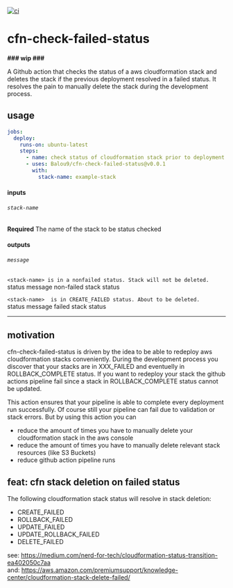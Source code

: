 [![ci](https://github.com/Balou9/cfn-check-failed-status/workflows/ci/badge.svg)](https://github.com/Balou9/cfn-check-failed-status/actions)

# cfn-check-failed-status

**### wip ###**

A Github action that checks the status of a aws cloudformation stack and deletes the stack if the previous deployment resolved in a failed status. It resolves the pain to manually delete the stack during the development process.

## usage

```yml
jobs:
  deploy:
    runs-on: ubuntu-latest
    steps:  
      - name: check status of cloudformation stack prior to deployment
      - uses: Balou9/cfn-check-failed-status@v0.0.1
        with:
          stack-name: example-stack
```

#### inputs

###### `stack-name`

**Required** The name of the stack to be status checked

#### outputs

###### `message`

`<stack-name> is in a nonfailed status. Stack will not be deleted.`  
status message non-failed stack status

`<stack-name>  is in CREATE_FAILED status. About to be deleted.`   
status message failed stack status

---

## motivation

cfn-check-failed-status is driven by the idea to be able to redeploy aws cloudformation stacks
conveniently. During the development process you discover that your stacks are in
XXX_FAILED and eventuelly in ROLLBACK_COMPLETE status. If you want to redeploy your stack
the github actions pipeline fail since a stack in ROLLBACK_COMPLETE status cannot be updated.

This action ensures that your pipeline is able to complete every deployment run successfully.
Of course still your pipeline can fail due to validation or stack errors.
But by using this action you can

- reduce the amount of times you have to manually delete your cloudformation stack in the aws console
- reduce the amount of times you have to manually delete relevant stack resources (like S3 Buckets)
- reduce github action pipeline runs

## feat: cfn stack deletion on failed status

The following cloudformation stack status will resolve in stack deletion:

- CREATE_FAILED
- ROLLBACK_FAILED
- UPDATE_FAILED
- UPDATE_ROLLBACK_FAILED
- DELETE_FAILED

see: https://medium.com/nerd-for-tech/cloudformation-status-transition-ea402050c7aa   
and: https://aws.amazon.com/premiumsupport/knowledge-center/cloudformation-stack-delete-failed/
